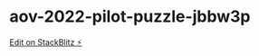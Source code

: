 # aov-2022-pilot-puzzle-jbbw3p

[Edit on StackBlitz ⚡️](https://stackblitz.com/edit/aov-2022-pilot-puzzle-jbbw3p)